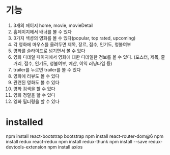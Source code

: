 # 기능

1. 3개의 페이지
   home, movie, movieDetail
2. 홈페이지에서 배너를 볼 수 있다
3. 3가지 섹셩의 영화를 볼 수 있다(popular, top rated, upcoming)
4. 각 영화에 마우스를 올려두면 제목, 장르, 점수, 인기도, 청불여부
5. 영화를 슬라이드로 넘기면서 볼 수 있다
6. 영화 디테일 페이지에서 영화에 대한 디테일한 정보를 볼 수 있다. (포스터, 제목, 줄거리, 점수, 인기도, 청불여부, 예산, 이익 러닝타임 등)
7. trailer를 누르면 trailer를 볼 수 있다
8. 영화에 리뷰도 볼 수 있다
9. 관련된 영화도 볼 수 있다
10. 영화 검색을 할 수 있다
11. 영화 정렬을 할 수 있다
12. 영화 필터링을 할 수 있다

# installed

npm install react-bootstrap bootstrap
npm install react-router-dom@6
npm install redux react-redux
npm install redux-thunk
npm install --save redux-devtools-extension
npm install axios
